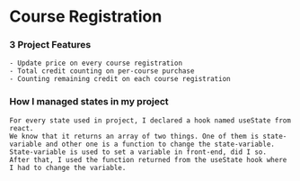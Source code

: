 # Course Registration

### 3 Project Features
    - Update price on every course registration
    - Total credit counting on per-course purchase
    - Counting remaining credit on each course registration

### How I managed states in my project
    For every state used in project, I declared a hook named useState from react. 
    We know that it returns an array of two things. One of them is state-variable and other one is a function to change the state-variable. State-variable is used to set a variable in front-end, did I so.
    After that, I used the function returned from the useState hook where I had to change the variable.
